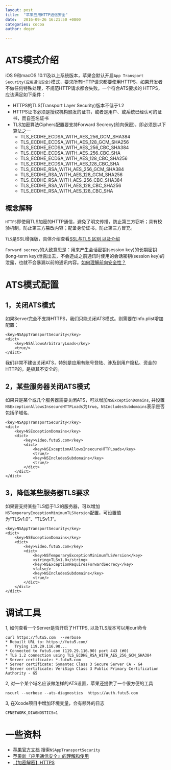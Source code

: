 ```yaml
---
layout: post
title:  "苹果应用HTTP通信安全"
date:   2016-09-26 16:21:50 +0800
categories: cocoa
author: deger

---
```


# ATS模式介绍

iOS 9和macOS 10.11及以上系统版本，苹果会默认开启`App Transport Security(应用通讯安全)`模式，要求所有HTTP请求都要使用HTTPS，如果开发者不做任何特殊处理，不规范HTTP请求都会失败。一个符合ATS要求的 HTTPS，应该满足如下条件：

- HTTPS的TLS(Transport Layer Security)版本不低于1.2
- HTTPS证书必须是授权机构颁发的证书，或者是用户、或系统已经认可的证书，而自签名证书
- TLS加密算法Ciphers配置要支持Forward Secrecy(前向保密)，即必须是以下算法之一
	- TLS_ECDHE_ECDSA_WITH_AES_256_GCM_SHA384	
	- TLS_ECDHE_ECDSA_WITH_AES_128_GCM_SHA256
	- TLS_ECDHE_ECDSA_WITH_AES_256_CBC_SHA384
	- TLS_ECDHE_ECDSA_WITH_AES_256_CBC_SHA
	- TLS_ECDHE_ECDSA_WITH_AES_128_CBC_SHA256
	- TLS_ECDHE_ECDSA_WITH_AES_128_CBC_SHA
	- TLS_ECDHE_RSA_WITH_AES_256_GCM_SHA384
	- TLS_ECDHE_RSA_WITH_AES_128_GCM_SHA256
	- TLS_ECDHE_RSA_WITH_AES_256_CBC_SHA384
	- TLS_ECDHE_RSA_WITH_AES_128_CBC_SHA256
	- TLS_ECDHE_RSA_WITH_AES_128_CBC_SHA

## 概念解释

`HTTPS`即使用TLS加密的HTTP通信，避免了明文传播，防止第三方窃听；具有校验机制，防止第三方篡改内容；配备身份证书，防止第三方冒充。

`TLS`是SSL增强版，具体介绍查看[SSL与TLS 区别 以及介绍](http://hengstart.iteye.com/blog/840561) 

`Forward secrecy`的大致意思是：用来产生会话密钥(session key)的长期密钥(long-term key)泄露出去，不会造成之前通讯时使用的会话密钥(session key)的泄露，也就不会暴漏以前的通讯内容。[如何理解前向安全性？](https://www.zhihu.com/question/45203206)


# ATS模式配置
## 1，关闭ATS模式

如果Server完全不支持HTTPS，我们只能关闭ATS模式。则需要在Info.plist增加配置：

	<key>NSAppTransportSecurity</key>
	<dict>
		<key>NSAllowsArbitraryLoads</key>
		<true/>
	</dict>
	
我们非常不建议关闭ATS，特别是应用有账号登陆、涉及到用户隐私、资金的HTTP的，是极其不安全的。


## 2，某些服务器关闭ATS模式

如果只是某个或几个服务器需要关闭ATS，可以增加`NSExceptionDomains`, 并设置`NSExceptionAllowsInsecureHTTPLoads`为`true`。`NSIncludesSubdomains`表示是否包括子域名.

	<key>NSAppTransportSecurity</key>
	<dict>
		<key>NSExceptionDomains</key>
		<dict>
			<key>video.futu5.com</key>
			<dict>
				<key>NSExceptionAllowsInsecureHTTPLoads</key>
				<true/>
				<key>NSIncludesSubdomains</key>
				<true/>
			</dict>
		</dict>
	</dict>

## 3，降低某些服务器TLS要求

如果要支持某些TLS低于1.2的服务器，可以增加`NSTemporaryExceptionMinimumTLSVersion`配置，可设置值为“TLSv1.0”、“TLSv1.1”。

	<key>NSAppTransportSecurity</key>
	<dict>
		<key>NSExceptionDomains</key>
		<dict>
			<key>video.futu5.com</key>
			<dict>
				<key>NSTemporaryExceptionMinimumTLSVersion</key>
				<string>TLSv1.0</string>
				<key>NSExceptionRequiresForwardSecrecy</key>
				<false/>
				<key>NSIncludesSubdomains</key>
				<true/>
			</dict>
		</dict>
	</dict>

# 调试工具

1, 如何查看一个Server是否开启了HTTPS, 以及TLS版本可以用curl命令

	curl https://futu5.com  --verbose 
	* Rebuilt URL to: https://futu5.com/
	*   Trying 119.29.116.90...
	* Connected to futu5.com (119.29.116.90) port 443 (#0)
	* TLS 1.2 connection using TLS_ECDHE_RSA_WITH_AES_256_GCM_SHA384
	* Server certificate: *.futu5.com
	* Server certificate: Symantec Class 3 Secure Server CA - G4
	* Server certificate: VeriSign Class 3 Public Primary Certification Authority - G5
	
	

2, 对一个某个域名应该做怎样的ATS设置，苹果还提供了一个很方便的工具

	nscurl --verbose --ats-diagnostics  https://auth.futu5.com

3, 在Xcode项目中增加环境变量，会有额外的日志

	CFNETWORK_DIAGNOSTICS=1

# 一些资料

- [苹果官方文档](https://developer.apple.com/library/mac/documentation/General/Reference/InfoPlistKeyReference/Articles/CocoaKeys.html) 搜索`NSAppTransportSecurity`
- [苹果新『应用通信安全』的理解和使用](http://www.cocoachina.com/cms/wap.php?action=article&id=12650)
- [【加密解密】HTTPS](http://www.jianshu.com/p/8351917ba539)